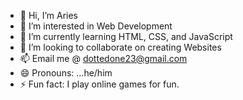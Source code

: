 - 👋 Hi, I’m Aries
- 👀 I’m interested in Web Development
- 🌱 I’m currently learning HTML, CSS, and JavaScript
- 💞️ I’m looking to collaborate on creating Websites
- 📫 Email me @ dottedone23@gmail.com
- 😄 Pronouns: ...he/him
- ⚡ Fun fact: I play online games for fun.

<!---
arisu23/arisu23 is a ✨ special ✨ repository because its `README.md` (this file) appears on your GitHub profile.
You can click the Preview link to take a look at your changes.
--->
